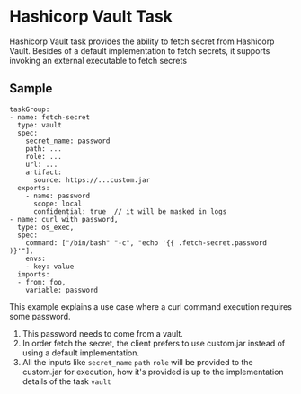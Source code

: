 # Hashicorp Vault Task
Hashicorp Vault task provides the ability to fetch secret from Hashicorp Vault. Besides of a default implementation to fetch secrets, it supports invoking an external executable to fetch secrets

## Sample
```
taskGroup:
- name: fetch-secret
  type: vault
  spec:
    secret_name: password
    path: ...
    role: ...
    url: ...
    artifact:
      source: https://...custom.jar
  exports:
    - name: password
      scope: local
      confidential: true  // it will be masked in logs
- name: curl_with_password,
  type: os_exec,
  spec:
    command: ["/bin/bash" "-c", "echo '{{ .fetch-secret.password )}'"],
    envs:
    - key: value
  imports:
  - from: foo,
    variable: password
```
This example explains a use case where a curl command execution requires some password.
1. This password needs to come from a vault.
2. In order fetch the secret, the client prefers to use custom.jar instead of using a default implementation. 
3. All the inputs like `secret_name` `path` `role` will be provided to the custom.jar for execution, how it's provided is up to the implementation details of the task `vault`
